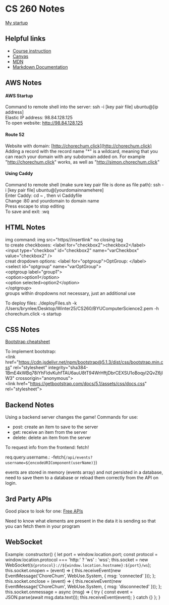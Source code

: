# CS 260 Notes

[My startup](https://startup.chorechum.click)

## Helpful links

- [Course instruction](https://github.com/webprogramming260)
- [Canvas](https://byu.instructure.com)
- [MDN](https://developer.mozilla.org)
- [Markdown Documentation](https://docs.github.com/en/get-started/writing-on-github/getting-started-with-writing-and-formatting-on-github/basic-writing-and-formatting-syntax)

## AWS Notes

#### AWS Startup
Command to remote shell into the server:   ssh -i [key pair file] ubuntu@[ip address]  
Elastic IP address:  98.84.128.125  
To open website:  http://98.84.128.125  
#### Route 52
Website with domain: [http://chorechum.click](http://chorechum.click)  
Adding a record with the record name "*" is a wildcard, meaning that you can reach your domain with any subdomain added on. For example "http://chorechum.click" works, as well as "http://simon.chorechum.click"
#### Using Caddy
Command to remote shell (make sure key pair file is done as file path): ssh -i [key pair file] ubuntu@[yourdomainnamehere]  
Enter Caddy: cd ~ , then vi Caddyfile  
Change :80 and yourdomain to domain name  
Press escape to stop editing  
To save and exit:   :wq  


## HTML Notes

img command: img src="https//insertlink"  no closing tag  
to create checkboxes: \<label for="checkbox2"\>checkbox2\</label\>  
          \<input type="checkbox" id="checkbox2" name="varCheckbox" value="checkbox2" /\>  
creat dropdown options: \<label for="optgroup"\>OptGroup: \</label\>  
        \<select id="optgroup" name="varOptGroup"\>  
          \<optgroup label="group1"\>  
            \<option\>option1\</option\>  
            \<option selected\>option2\</option\>  
          \</optgroup\>  
    groups within dropdowns not necessary, just an additional use   

To deploy files: ./deployFiles.sh -k /Users/brynlee/Desktop/Winter25/CS260/BYUComputerScience2.pem -h chorechum.click -s startup  


## CSS Notes  
[Bootstrap cheatsheet](https://getbootstrap.com/docs/5.0/examples/cheatsheet/)  

To implement bootstrap:  
          \<link href="https://cdn.jsdelivr.net/npm/bootstrap@5.1.3/dist/css/bootstrap.min.css" rel="stylesheet" integrity="sha384-1BmE4kWBq78iYhFldvKuhfTAU6auU8tT94WrHftjDbrCEXSU1oBoqyl2QvZ6jIW3" crossorigin="anonymous"\>  
    \<link href="https://getbootstrap.com/docs/5.1/assets/css/docs.css" rel="stylesheet"\>  

## Backend Notes  
Using a backend server changes the game!
Commands for use:
- post: create an item to save to the server
- get: receive an item from the server
- delete: delete an item from the server

To request info from the frontend:
fetch!

req.query.username.:
-fetch(`/api/events?username=${encodeURIComponent(userName)}`)

events are stored in memory (events array) and not persisted in a database, need to save them to a database or reload them correctly from the API on login.


## 3rd Party APIs
Good place to look for one: [Free APIs](https://www.freepublicapis.com/)  

Need to know what elements are present in the data it is sending so that you can fetch them in your program


## WebSocket
Example:
          constructor() {
                  let port = window.location.port;
                  const protocol = window.location.protocol === 'http:' ? 'ws' : 'wss';
                  this.socket = new WebSocket(`${protocol}://${window.location.hostname}:${port}/ws`);
                  this.socket.onopen = (event) =\> {
                      this.receiveEvent(new EventMessage('ChoreChum', WebUse.System, { msg: 'connected' }));
                  };
                  this.socket.onclose = (event) =\> {
                      this.receiveEvent(new EventMessage('ChoreChum', WebUse.System, { msg: 'disconnected' }));
                  };
                  this.socket.onmessage = async (msg) =\> {
                      try {
                          const event = JSON.parse(await msg.data.text());
                          this.receiveEvent(event);
                      } catch {}
                  };
              }

    
